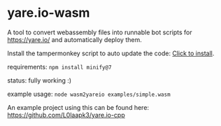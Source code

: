# yare.io-wasm

A tool to convert webassembly files into runnable bot scripts for https://yare.io/ and automatically deploy them.  

Install the tampermonkey script to auto update the code: [Click to install](https://raw.githubusercontent.com/L0laapk3/yare.io-wasm/master/codeUpdate.user.js).  

requirements: `npm install minify@7`

status: fully working :)

example usage: `node wasm2yareio examples/simple.wasm`  

An example project using this can be found here: https://github.com/L0laapk3/yare.io-cpp
